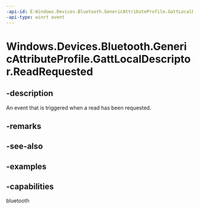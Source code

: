 ```yaml
---
-api-id: E:Windows.Devices.Bluetooth.GenericAttributeProfile.GattLocalDescriptor.ReadRequested
-api-type: winrt event
---
```


<!-- Event syntax.
public event TypedEventHandler ReadRequested<GattLocalDescriptor, GattReadRequestedEventArgs>
-->

# Windows.Devices.Bluetooth.GenericAttributeProfile.GattLocalDescriptor.ReadRequested

## -description
An event that is triggered when a read has been requested.

## -remarks

## -see-also

## -examples


## -capabilities
bluetooth
